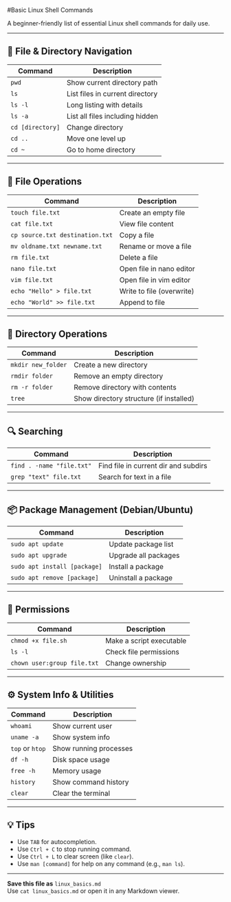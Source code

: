 #Basic Linux Shell Commands

A beginner-friendly list of essential Linux shell commands for daily use.

---

## 📁 File & Directory Navigation

| Command | Description |
|---------|-------------|
| `pwd` | Show current directory path |
| `ls` | List files in current directory |
| `ls -l` | Long listing with details |
| `ls -a` | List all files including hidden |
| `cd [directory]` | Change directory |
| `cd ..` | Move one level up |
| `cd ~` | Go to home directory |

---

## 📄 File Operations

| Command | Description |
|---------|-------------|
| `touch file.txt` | Create an empty file |
| `cat file.txt` | View file content |
| `cp source.txt destination.txt` | Copy a file |
| `mv oldname.txt newname.txt` | Rename or move a file |
| `rm file.txt` | Delete a file |
| `nano file.txt` | Open file in nano editor |
| `vim file.txt` | Open file in vim editor |
| `echo "Hello" > file.txt` | Write to file (overwrite) |
| `echo "World" >> file.txt` | Append to file |

---

## 📂 Directory Operations

| Command | Description |
|---------|-------------|
| `mkdir new_folder` | Create a new directory |
| `rmdir folder` | Remove an empty directory |
| `rm -r folder` | Remove directory with contents |
| `tree` | Show directory structure (if installed) |

---

## 🔍 Searching

| Command | Description |
|---------|-------------|
| `find . -name "file.txt"` | Find file in current dir and subdirs |
| `grep "text" file.txt` | Search for text in a file |

---

## 📦 Package Management (Debian/Ubuntu)

| Command | Description |
|---------|-------------|
| `sudo apt update` | Update package list |
| `sudo apt upgrade` | Upgrade all packages |
| `sudo apt install [package]` | Install a package |
| `sudo apt remove [package]` | Uninstall a package |

---

## 🔐 Permissions

| Command | Description |
|---------|-------------|
| `chmod +x file.sh` | Make a script executable |
| `ls -l` | Check file permissions |
| `chown user:group file.txt` | Change ownership |

---

## ⚙️ System Info & Utilities

| Command | Description |
|---------|-------------|
| `whoami` | Show current user |
| `uname -a` | Show system info |
| `top` or `htop` | Show running processes |
| `df -h` | Disk space usage |
| `free -h` | Memory usage |
| `history` | Show command history |
| `clear` | Clear the terminal |

---

## 💡 Tips

- Use `TAB` for autocompletion.
- Use `Ctrl + C` to stop running command.
- Use `Ctrl + L` to clear screen (like `clear`).
- Use `man [command]` for help on any command (e.g., `man ls`).

---

**Save this file as** `linux_basics.md`  
Use `cat linux_basics.md` or open it in any Markdown viewer.

